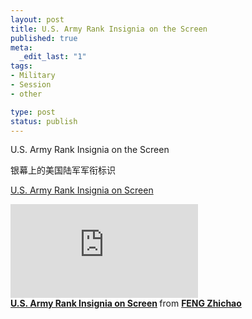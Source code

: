 ```yaml
---
layout: post
title: U.S. Army Rank Insignia on the Screen
published: true
meta:
  _edit_last: "1"
tags:
- Military
- Session
- other

type: post
status: publish
---
```

U.S. Army Rank Insignia on the Screen

银幕上的美国陆军军衔标识

<!-- more -->

[U.S. Army Rank Insignia on Screen](http://www.slideshare.net/flankerfc/us-army-rank-insignia-on-screen "U.S. Army Rank Insignia on Screen")

<div class="slideshare">
  <iframe src="http://www.slideshare.net/slideshow/embed_code/7993055"
    frameborder="0" marginwidth="0" marginheight="0" scrolling="no">
  </iframe>
  <div style="margin-bottom:5px">
    <strong>
      <a href="http://www.slideshare.net/flankerfc/us-army-rank-insignia-on-screen" title="U.S. Army Rank Insignia on Screen" target="_blank">U.S. Army Rank Insignia on Screen</a>
    </strong>
    from
    <strong>
      <a href="http://www.slideshare.net/flankerfc" target="_blank">FENG Zhichao</a>
    </strong>
  </div>
</div>